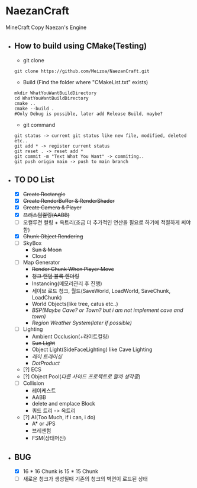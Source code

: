 # NaezanCraft
MineCraft Copy Naezan's Engine

- How to build using CMake(Testing)
  - 
    - git clone
  ```shell
  git clone https://github.com/Meizoa/NaezanCraft.git
  ```

    - Build (Find the folder where "CMakeList.txt" exists)
  ```shell
  mkdir WhatYouWantBuildDirectory
  cd WhatYouWantBuildDirectory
  cmake ..
  cmake --build .
  #Only Debug is possible, later add Release Build, maybe?
  ```

    - git command
  ```shell
  git status -> current git status like new file, modified, deleted etc..
  git add * -> register current status
  git reset . -> reset add *
  git commit -m "Text What You Want" -> commiting..
  git push origin main -> push to main branch
  ```

- TO DO List
  - 
    - [x] ~~Create Rectangle~~
    - [x] ~~Create RenderBuffer & RenderShader~~
    - [x] ~~Create Camera & Player~~
    - [x] ~~프러스텀컬링(AABB)~~
    - [ ] 오컬루전 컬링 + 옥트리(조금 더 추가적인 연산을 필요로 하기에 적절하게 써야함)
    - [x] ~~Chunk Object Rendering~~
    - [ ] SkyBox
        * ~~Sun & Moon~~
        * Cloud
    - [ ] Map Generator
        * ~~Render Chunk When Player Move~~
        * ~~청크 랜덤 블록 렌더링~~
        * Instancing(메모리관리 후 진행)
        * 세이브 로드 청크, 월드(SaveWorld, LoadWorld, SaveChunk, LoadChunk)
        * World Objects(like tree, catus etc..)
        * *BSP(Maybe Cave? or Town? but i am not implement cave and town)*
        * *Region Weather System(later if possible)*
    - [ ] Lighting
        * Ambient Occlusion(+라이트컬링)
        * ~~Sun Light~~
        * Object Light(SideFaceLighting) like Cave Lighting
        * *레이 트레이싱*
        * *DotProduct*
    - [?] ECS
    - [?] Object Pool(*다른 사이드 프로젝트로 할까 생각중*)
    - [ ] Collision
        * 레이케스트
        * AABB
        * delete and emplace Block
        * 쿼드 트리 -> 옥트리
    - [?] AI(Too Much, if i can, i do)
        * A* or JPS
        * 브레젠험
        * FSM(상태머신)

- BUG
  - 
    - [x] 16 * 16 Chunk is 15 * 15 Chunk
    - [ ] 새로운 청크가 생성될때 기존의 청크의 벽면이 로드된 상태
